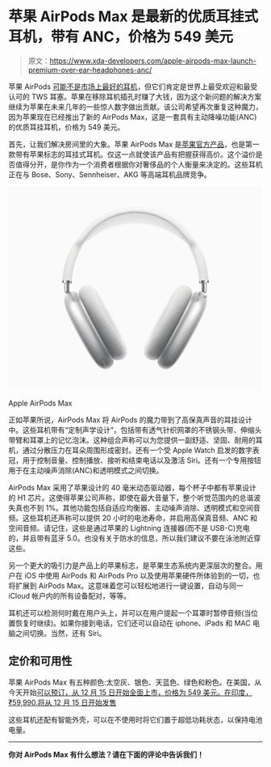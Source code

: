 # 苹果 AirPods Max 是最新的优质耳挂式耳机，带有 ANC，价格为 549 美元

> 原文：<https://www.xda-developers.com/apple-airpods-max-launch-premium-over-ear-headphones-anc/>

苹果 AirPods [可能不是市场上最好的耳机](https://www.xda-developers.com/huawei-freebuds-pro-review/)，但它们肯定是世界上最受欢迎和最受认可的 TWS 耳塞。苹果在移除耳机插孔时赚了大钱，因为这个新问题的解决方案继续为苹果在未来几年的一些惊人数字做出贡献。该公司希望再次重复这种魔力，因为苹果现在已经推出了新的 AirPods Max，这是一套具有主动降噪功能(ANC)的优质耳挂耳机，价格为 549 美元。

首先，让我们解决房间里的大象。苹果 AirPods Max 是[苹果官方产品](https://www.apple.com/newsroom/2020/12/apple-introduces-airpods-max-the-magic-of-airpods-in-a-stunning-over-ear-design/)，也是第一款带有苹果标志的耳挂式耳机。仅这一点就使该产品有把握获得高价。这个溢价是否值得分开，是你作为一个消费者根据你对奢侈品的个人衡量来决定的。这些耳机正在与 Bose、Sony、Sennheiser、AKG 等高端耳机品牌竞争。

 <picture>![The Apple AirPods Max are a pretty expensive pair of headphones, though they carry the AirPods moniker and play nicely in the Apple eco system.](img/989a796e9367066ff18631904a5334d0.png)</picture> 

Apple AirPods Max

正如苹果所说，AirPods Max 将 AirPods 的魔力带到了高保真声音的耳挂设计中。这些耳机带有“定制声学设计”，包括带有透气针织网罩的不锈钢头带、伸缩头带臂和耳罩上的记忆泡沫。这种组合声称可以为您提供一副舒适、坚固、耐用的耳机，通过分散压力在耳朵周围形成密封。还有一个受 Apple Watch 启发的数字表冠，用于控制音量、控制播放、接听和结束电话以及激活 Siri。还有一个专用按钮用于在主动噪声消除(ANC)和透明模式之间切换。

AirPods Max 采用了苹果设计的 40 毫米动态驱动器，每个杯子中都有苹果设计的 H1 芯片。这使得苹果公司声称，即使在最大音量下，整个听觉范围内的总谐波失真也不到 1%。其他功能包括自适应均衡器、主动噪声消除、透明模式和空间音频。这些耳机还声称可以提供 20 小时的电池寿命，并启用高保真音频、ANC 和空间音频。请记住，这些是通过苹果的 Lightning 连接器(而不是 USB-C)充电的，并且带有蓝牙 5.0。也没有关于防水的信息，所以我们建议不要在泳池附近穿这些。

另一个更大的吸引力是产品上的苹果标志，是苹果生态系统内更深层次的整合。用户在 iOS 中使用 AirPods 和 AirPods Pro 以及使用苹果硬件所体验到的一切，也将扩展到 AirPods Max。这意味着您可以轻松地进行一键设置，自动与同一 iCloud 帐户内的所有设备配对，等等。

耳机还可以检测何时戴在用户头上，并可以在用户提起一个耳罩时暂停音频(当位置恢复时继续)。如果你接到电话，它们还可以自动在 iphone、iPads 和 MAC 电脑之间切换。当然，还有 Siri。

## 定价和可用性

苹果 AirPods Max 有五种颜色:太空灰、银色、天蓝色、绿色和粉色。在美国，从今天开始[可以预订，从 12 月 15 日开始全面上市，价格为 549 美元。在印度，₹59,990.将从 12 月 15 日开始发售](https://www.apple.com/shop/buy-airpods/airpods-max)

这些耳机还配有智能外壳，可以在不使用时将它们置于超低功耗状态，以保持电池电量。

* * *

**你对 AirPods Max 有什么想法？请在下面的评论中告诉我们！**
